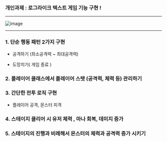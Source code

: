 ### 개인과제 : 로그라이크 텍스트 게임 기능 구현 !

<hr>

![image](https://github.com/user-attachments/assets/f2356cb9-bff6-47d8-9ee0-3ae374375e74)

<hr>

### 1. 단순 행동 패턴 2가지 구현

- 공격하기 (최소공격력 ~ 최대공격력)

- 도망치기( 게임 종료 )

### 2. 플레이어 클래스에서 플레이어 스탯 (공격력, 체력 등) 관리하기

### 3. 간단한 전투 로직 구현

- 플레이어 공격, 몬스터 피격

### 4. 스테이지 클리어 시 유저 체력 , 마나 회복, 데미지 증가

### 5. 스테이지의 진행과 비례해서 몬스터의 체력과 공격력 증가 시키기
